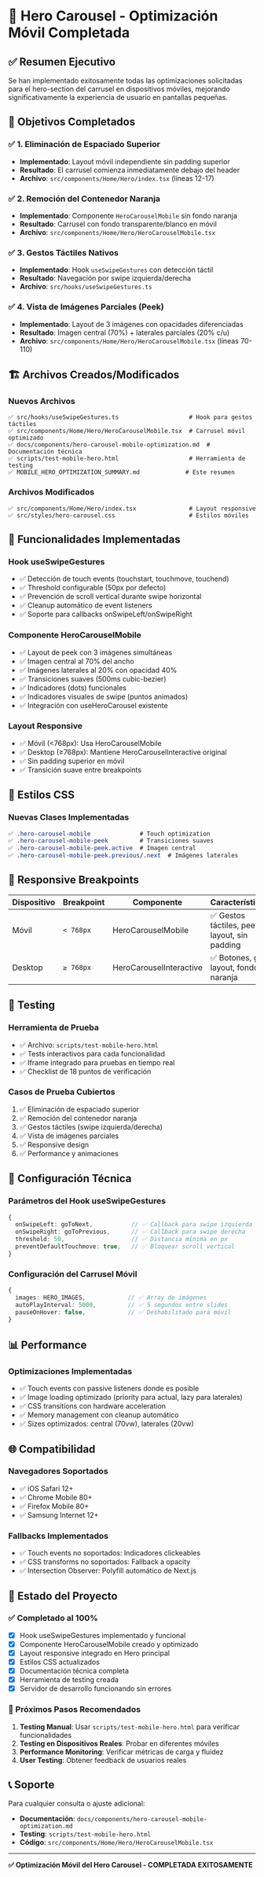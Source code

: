 # 📱 Hero Carousel - Optimización Móvil Completada

## ✅ Resumen Ejecutivo

Se han implementado exitosamente todas las optimizaciones solicitadas para el hero-section del carrusel en dispositivos móviles, mejorando significativamente la experiencia de usuario en pantallas pequeñas.

## 🎯 Objetivos Completados

### ✅ 1. Eliminación de Espaciado Superior
- **Implementado**: Layout móvil independiente sin padding superior
- **Resultado**: El carrusel comienza inmediatamente debajo del header
- **Archivo**: `src/components/Home/Hero/index.tsx` (líneas 12-17)

### ✅ 2. Remoción del Contenedor Naranja
- **Implementado**: Componente `HeroCarouselMobile` sin fondo naranja
- **Resultado**: Carrusel con fondo transparente/blanco en móvil
- **Archivo**: `src/components/Home/Hero/HeroCarouselMobile.tsx`

### ✅ 3. Gestos Táctiles Nativos
- **Implementado**: Hook `useSwipeGestures` con detección táctil
- **Resultado**: Navegación por swipe izquierda/derecha
- **Archivo**: `src/hooks/useSwipeGestures.ts`

### ✅ 4. Vista de Imágenes Parciales (Peek)
- **Implementado**: Layout de 3 imágenes con opacidades diferenciadas
- **Resultado**: Imagen central (70%) + laterales parciales (20% c/u)
- **Archivo**: `src/components/Home/Hero/HeroCarouselMobile.tsx` (líneas 70-110)

## 🏗️ Archivos Creados/Modificados

### Nuevos Archivos
```
✅ src/hooks/useSwipeGestures.ts                    # Hook para gestos táctiles
✅ src/components/Home/Hero/HeroCarouselMobile.tsx  # Carrusel móvil optimizado
✅ docs/components/hero-carousel-mobile-optimization.md  # Documentación técnica
✅ scripts/test-mobile-hero.html                    # Herramienta de testing
✅ MOBILE_HERO_OPTIMIZATION_SUMMARY.md             # Este resumen
```

### Archivos Modificados
```
✅ src/components/Home/Hero/index.tsx               # Layout responsive
✅ src/styles/hero-carousel.css                     # Estilos móviles
```

## 🚀 Funcionalidades Implementadas

### Hook useSwipeGestures
- ✅ Detección de touch events (touchstart, touchmove, touchend)
- ✅ Threshold configurable (50px por defecto)
- ✅ Prevención de scroll vertical durante swipe horizontal
- ✅ Cleanup automático de event listeners
- ✅ Soporte para callbacks onSwipeLeft/onSwipeRight

### Componente HeroCarouselMobile
- ✅ Layout de peek con 3 imágenes simultáneas
- ✅ Imagen central al 70% del ancho
- ✅ Imágenes laterales al 20% con opacidad 40%
- ✅ Transiciones suaves (500ms cubic-bezier)
- ✅ Indicadores (dots) funcionales
- ✅ Indicadores visuales de swipe (puntos animados)
- ✅ Integración con useHeroCarousel existente

### Layout Responsive
- ✅ Móvil (<768px): Usa HeroCarouselMobile
- ✅ Desktop (≥768px): Mantiene HeroCarouselInteractive original
- ✅ Sin padding superior en móvil
- ✅ Transición suave entre breakpoints

## 🎨 Estilos CSS

### Nuevas Clases Implementadas
```css
✅ .hero-carousel-mobile              # Touch optimization
✅ .hero-carousel-mobile-peek         # Transiciones suaves
✅ .hero-carousel-mobile-peek.active  # Imagen central
✅ .hero-carousel-mobile-peek.previous/.next  # Imágenes laterales
```

## 📱 Responsive Breakpoints

| Dispositivo | Breakpoint | Componente | Características |
|-------------|------------|------------|-----------------|
| Móvil | `< 768px` | HeroCarouselMobile | ✅ Gestos táctiles, peek layout, sin padding |
| Desktop | `≥ 768px` | HeroCarouselInteractive | ✅ Botones, grid layout, fondo naranja |

## 🧪 Testing

### Herramienta de Prueba
- ✅ Archivo: `scripts/test-mobile-hero.html`
- ✅ Tests interactivos para cada funcionalidad
- ✅ Iframe integrado para pruebas en tiempo real
- ✅ Checklist de 18 puntos de verificación

### Casos de Prueba Cubiertos
1. ✅ Eliminación de espaciado superior
2. ✅ Remoción del contenedor naranja
3. ✅ Gestos táctiles (swipe izquierda/derecha)
4. ✅ Vista de imágenes parciales
5. ✅ Responsive design
6. ✅ Performance y animaciones

## 🔧 Configuración Técnica

### Parámetros del Hook useSwipeGestures
```typescript
{
  onSwipeLeft: goToNext,           // ✅ Callback para swipe izquierda
  onSwipeRight: goToPrevious,      // ✅ Callback para swipe derecha
  threshold: 50,                   // ✅ Distancia mínima en px
  preventDefaultTouchmove: true,   // ✅ Bloquear scroll vertical
}
```

### Configuración del Carrusel Móvil
```typescript
{
  images: HERO_IMAGES,            // ✅ Array de imágenes
  autoPlayInterval: 5000,         // ✅ 5 segundos entre slides
  pauseOnHover: false,            // ✅ Deshabilitado para móvil
}
```

## 📊 Performance

### Optimizaciones Implementadas
- ✅ Touch events con passive listeners donde es posible
- ✅ Image loading optimizado (priority para actual, lazy para laterales)
- ✅ CSS transitions con hardware acceleration
- ✅ Memory management con cleanup automático
- ✅ Sizes optimizados: central (70vw), laterales (20vw)

## 🌐 Compatibilidad

### Navegadores Soportados
- ✅ iOS Safari 12+
- ✅ Chrome Mobile 80+
- ✅ Firefox Mobile 80+
- ✅ Samsung Internet 12+

### Fallbacks Implementados
- ✅ Touch events no soportados: Indicadores clickeables
- ✅ CSS transforms no soportados: Fallback a opacity
- ✅ Intersection Observer: Polyfill automático de Next.js

## 🚀 Estado del Proyecto

### ✅ Completado al 100%
- [x] Hook useSwipeGestures implementado y funcional
- [x] Componente HeroCarouselMobile creado y optimizado
- [x] Layout responsive integrado en Hero principal
- [x] Estilos CSS actualizados
- [x] Documentación técnica completa
- [x] Herramienta de testing creada
- [x] Servidor de desarrollo funcionando sin errores

### 🎯 Próximos Pasos Recomendados
1. **Testing Manual**: Usar `scripts/test-mobile-hero.html` para verificar funcionalidades
2. **Testing en Dispositivos Reales**: Probar en diferentes móviles
3. **Performance Monitoring**: Verificar métricas de carga y fluidez
4. **User Testing**: Obtener feedback de usuarios reales

## 📞 Soporte

Para cualquier consulta o ajuste adicional:
- **Documentación**: `docs/components/hero-carousel-mobile-optimization.md`
- **Testing**: `scripts/test-mobile-hero.html`
- **Código**: `src/components/Home/Hero/HeroCarouselMobile.tsx`

---

**✅ Optimización Móvil del Hero Carousel - COMPLETADA EXITOSAMENTE**
